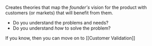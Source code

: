 Creates theories that map the *founder's* vision for the product with customers (or markets) that will benefit from them. 

- Do you understand the problems and needs?
- Do you understand *how* to solve the problem? 

If you know, then you can move on to [[Customer Validation]]